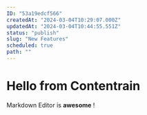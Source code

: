 ```yaml
---
ID: "53a19edcf566"
createdAt: "2024-03-04T10:29:07.000Z"
updatedAt: "2024-03-04T10:44:55.551Z"
status: "publish"
slug: "New Features"
scheduled: true
path: ""
---
```

# Hello from Contentrain

Markdown Editor is **awesome** !